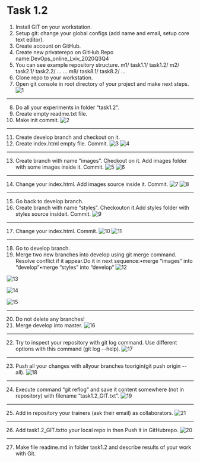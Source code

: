 # Task 1.2

1. Install GIT on your workstation.
2. Setup git: change your global configs (add name and email, setup core text editor).
3. Create account on GitHub.
4. Create new privaterepo on GitHub.Repo name:DevOps_online_Lviv_2020Q3Q4
5. You can see example repository structure.
  m1/
    task1.1/
    task1.2/
  m2/
    task2.1/
    task2.2/
    ...
  ...
  m8/
    task8.1/
    task8.2/
    ...
6. Clone repo to your workstation.
7. Open git console in root directory of your project and make next steps.
![1](homework_screenshots/1.png)
---
8. Do all your experiments in folder “task1.2”.
9. Create empty readme.txt file.
10. Make init commit.
![2](homework_screenshots/2.png)
---
11. Create develop branch and checkout on it.
12. Create index.html empty file. Commit.
![3](homework_screenshots/3.png)
![4](homework_screenshots/4.png)
---
13. Create branch with name “images”. Checkout on it. Add images folder with some images inside it. Commit.
![5](homework_screenshots/5.png)
![6](homework_screenshots/6.png)
---
14. Change your index.html. Add images source inside it. Commit.
![7](homework_screenshots/7.png)
![8](homework_screenshots/8.png)
---
15. Go back to develop branch.
16. Create branch with name “styles”. Checkouton it.Add styles folder with styles source insideit. Commit.
![9](homework_screenshots/9.png)
---
17. Change your index.html. Commit.
![10](homework_screenshots/10.png)
![11](homework_screenshots/11.png)
---
18. Go to develop branch.
19. Merge two new branches into develop using git merge command. Resolve conflict if it appear.Do it in next sequence:•merge “images” into “develop”•merge “styles” into “develop”
![12](homework_screenshots/12.png)

![13](homework_screenshots/13.png)

![14](homework_screenshots/14.png)

![15](homework_screenshots/15.png)

---
20. Do not delete any branches!
21. Merge develop into master.
![16](homework_screenshots/16.png)
---
22. Try to inspect your repository with git log command. Use different options with this command (git log --help).
![17](homework_screenshots/17.png)
---
23. Push all your changes with allyour branches toorigin(git push origin --all).
![18](homework_screenshots/18.png)
---
24. Execute command “git reflog“ and save it content somewhere (not in repository) with filename “task1.2_GIT.txt”.
![19](homework_screenshots/19.png)
---
25. Add in repository your trainers (ask their email) as collaborators.
![21](homework_screenshots/20.png)
---
26. Add task1.2_GIT.txtto your local repo in then Push it in GitHubrepo.
![20](homework_screenshots/20.png)
---
27. Make file readme.md  in folder task1.2 and describe results of your work with Git.
